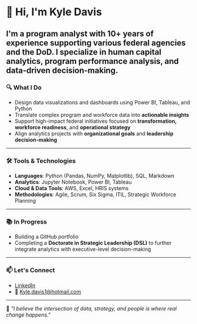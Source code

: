 # 👋 Hi, I'm Kyle Davis
I'm a **program analyst** with 10+ years of experience supporting various federal agencies and the DoD. I specialize in **human capital analytics**, **program performance analysis**, and **data-driven decision-making**.
---
### 🔍 What I Do
- Design data visualizations and dashboards using Power BI, Tableau, and Python
- Translate complex program and workforce data into **actionable insights**
- Support high-impact federal initiatives focused on **transformation, workforce readiness**, and **operational strategy**
- Align analytics projects with **organizational goals** and **leadership decision-making**
---
### 🛠 Tools & Technologies
- **Languages**: Python (Pandas, NumPy, Matplotlib), SQL, Markdown
- **Analytics**: Jupyter Notebook, Power BI, Tableau
- **Cloud & Data Tools**: AWS, Excel, HRIS systems
- **Methodologies**: Agile, Scrum, Six Sigma, ITIL, Strategic Workforce Planning
---
### 📚 In Progress
- Building a GitHub portfolio 
- Completing a **Doctorate in Strategic Leadership (DSL)** to further integrate analytics with executive-level decision-making
---
### 📫 Let's Connect
- [LinkedIn](https://www.linkedin.com/in/-kyledavis/)
- 📧 Kyle.davis1@hotmail.com
---
🔹 *"I believe the intersection of data, strategy, and people is where real change happens."*
